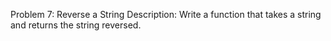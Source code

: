 Problem 7: Reverse a String
Description: Write a function that takes a string and returns the string reversed.
